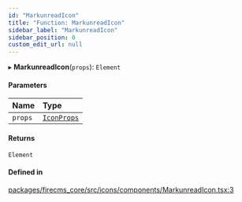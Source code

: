 ```yaml
---
id: "MarkunreadIcon"
title: "Function: MarkunreadIcon"
sidebar_label: "MarkunreadIcon"
sidebar_position: 0
custom_edit_url: null
---
```


▸ **MarkunreadIcon**(`props`): `Element`

#### Parameters

| Name | Type |
| :------ | :------ |
| `props` | [`IconProps`](../types/IconProps.md) |

#### Returns

`Element`

#### Defined in

[packages/firecms_core/src/icons/components/MarkunreadIcon.tsx:3](https://github.com/FireCMSco/firecms/blob/d45f3739/packages/firecms_core/src/icons/components/MarkunreadIcon.tsx#L3)
